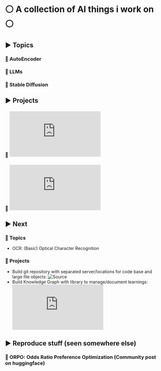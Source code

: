 # :white_circle: A collection of AI things i work on :white_circle:
## :arrow_forward: Topics
### :small_orange_diamond: AutoEncoder
### :small_orange_diamond: LLMs
### :small_orange_diamond: Stable Diffusion

## :arrow_forward: Projects
### :small_orange_diamond: ![Digitizing Bills](https://github.com/krauhen/ai-playground/blob/main/projects/digitize_bill/README.md)
### :small_orange_diamond: ![Label PDF Documents](https://github.com/krauhen/ai-playground/blob/main/projects/label_pdf_documents/README.md)

## :arrow_forward: Next
### :small_orange_diamond: Topics
- OCR: (Basic) Optical Character Recognition
### :small_orange_diamond: Projects
- Build git repository with separated server/locations for code base and large file objects: ![Source](https://docs.github.com/en/enterprise-server@3.10/admin/managing-accounts-and-repositories/managing-repositories-in-your-enterprise/configuring-git-large-file-storage-for-your-enterprise)
- Build Knowledge Graph with library to manage/document learnings: ![Source](https://graph-tool.skewed.de/static/doc/quickstart.html)

## :arrow_forward: Reproduce stuff (seen somewhere else)
### :small_orange_diamond: ORPO: Odds Ratio Preference Optimization (Community post on huggingface)
